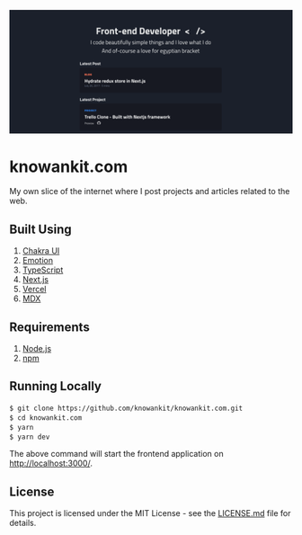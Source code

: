 ![Portfolio image](https://github.com/knowankit/knowankit.com/blob/develop/public/portfolio.png?raw=true)

# knowankit.com

My own slice of the internet where I post projects and articles related to the web.

## Built Using

1. [Chakra UI](https://chakra-ui.com/)
2. [Emotion](https://emotion.sh/)
3. [TypeScript](https://www.typescriptlang.org/)
4. [Next.js](https://nextjs.org/)
5. [Vercel](https://vercel.com)
6. [MDX](https://github.com/mdx-js/mdx)

## Requirements

1. [Node.js](https://nodejs.org/)
2. [npm](https://www.npmjs.com/)

## Running Locally

```bash
$ git clone https://github.com/knowankit/knowankit.com.git
$ cd knowankit.com
$ yarn
$ yarn dev
```

The above command will start the frontend application on [http://localhost:3000/](http://localhost:3000).

## License

This project is licensed under the MIT License - see the [LICENSE.md](LICENSE.md) file for details.
